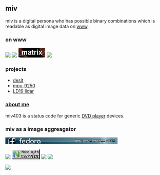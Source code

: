 ## miv

miv is a digital persona who has possible binary combinations which is readable as digital image data on [www](https://en.wikipedia.org/wiki/World_Wide_Web).

### on www

<a href="https://www.github.com/miv403.gpg/"><img src="https://upload.wikimedia.org/wikipedia/commons/a/a2/Nuvola_apps_kgpg.png" height="30" width=""></a>
<a href="mailto:miv403@duck.com"><img src="https://web.archive.org/web/20091026135557if_/http://geocities.com/FashionAvenue/Catwalk/2138/email/emailsigm.gif" height="30"></a>
<a href="https://matrix.to/#/@miv403:matrix.org"><img height="30" src="https://raw.githubusercontent.com/miv403/miv403.github.io/main/img/matrix-protocol.gif"></a>
<a href="https://www.fsf.org/facebook"><img src="https://static.fsf.org/nosvn/dislike.svg" height="30" width=""></a>

### projects

- [desit](https://github.com/miv403/desit)
- [mpu-9250](https://github.com/miv403/esp32-mpu9250)
- [LD19 lidar](https://github.com/miv403/lidar-visualizer)

### [about me](https://miv403.github.io/bio.html)

miv403 is a status code for generic [DVD player](https://en.wikipedia.org/wiki/DVD_player) devices.

### miv as a image aggreagator

<a href="https://fedoraproject.org/"><img src="https://raw.githubusercontent.com/miv403/miv403.github.io/refs/heads/main/img/fedora-user.png"></a>

<!--
<a href="https://miv403.github.io/10k.html">
<img src="https://raw.githubusercontent.com/miv403/miv403.github.io/main/img/you-are-10k-th-visitor.gif" width="350px">
</a>
-->

<img src="https://64.media.tumblr.com/07992a9e7ce52111182c9c2d737e0ac5/d040b76ad8b44d47-6b/s100x200/f17aeb078f51ce77c09f6f06fb3964225d1bc107.gif"> <img src="https://raw.githubusercontent.com/miv403/miv403.github.io/refs/heads/main/img/neovim.gif"> <img src="https://64.media.tumblr.com/a288995b7aaf13e190779c0e6f08312c/d040b76ad8b44d47-1a/s100x200/c9eaea953e6b9cb64246ede01769e0ae3ad276d2.gif"> <img src="https://web.archive.org/web/20091026160446if_/http://geocities.com/cingular_wireless_q806/eyes.gif">

<img src="https://web.archive.org/web/20090830165704if_/http://geocities.com/alicankeskinkilic/ata-a-aa.gif" height="" width="29">
